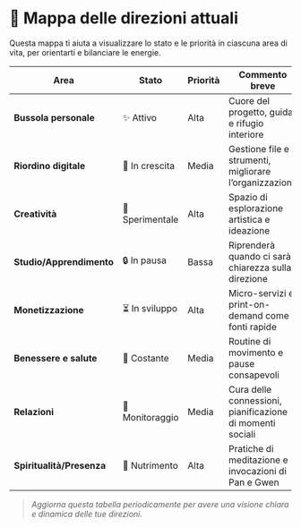 # 🧭 Mappa delle direzioni attuali

Questa mappa ti aiuta a visualizzare lo stato e le priorità in ciascuna area di vita, per orientarti e bilanciare le energie.

| Area                  | Stato          | Priorità | Commento breve                                           |
|-----------------------|----------------|----------|----------------------------------------------------------|
| **Bussola personale**   | ✨ Attivo       | Alta     | Cuore del progetto, guida e rifugio interiore           |
| **Riordino digitale**    | 🌱 In crescita  | Media    | Gestione file e strumenti, migliorare l’organizzazione  |
| **Creatività**           | 🧪 Sperimentale | Alta     | Spazio di esplorazione artistica e ideazione            |
| **Studio/Apprendimento** | 🔒 In pausa     | Bassa    | Riprenderà quando ci sarà chiarezza sulla direzione     |
| **Monetizzazione**       | ⏳ In sviluppo  | Alta     | Micro-servizi e print-on-demand come fonti rapide       |
| **Benessere e salute**   | 🌿 Costante     | Media    | Routine di movimento e pause consapevoli                |
| **Relazioni**            | 🤝 Monitoraggio| Media    | Cura delle connessioni, pianificazione di momenti sociali|
| **Spiritualità/Presenza**| 🌌 Nutrimento   | Alta     | Pratiche di meditazione e invocazioni di Pan e Gwen     |

> _Aggiorna questa tabella periodicamente per avere una visione chiara e dinamica delle tue direzioni._